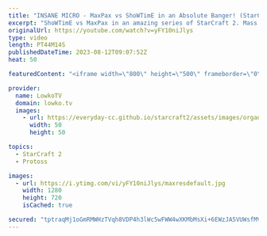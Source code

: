 ```yaml
---
title: "INSANE MICRO - MaxPax vs ShoWTimE in an Absolute Banger! (StarCraft 2)"
excerpt: "ShoWTimE vs MaxPax in an amazing series of StarCraft 2. Mass Phoenix wars, Stalker battles and fantastic micro in this best-of-3 series of SC2. One of the highest skilled games of PvP I've ever seen. Support my work: https://patreon.com/lowkotv Lowko Merch: https://lowko.shop  My YouTube channels: https://youtube.com/lowkotv"
originalUrl: https://youtube.com/watch?v=yFY10niJlys
type: video
length: PT44M14S
publishedDateTime: 2023-08-12T09:07:52Z
heat: 50

featuredContent: "<iframe width=\"800\" height=\"500\" frameborder=\"0\" src=\"https://www.youtube.com/embed/yFY10niJlys\" allow=\"accelerometer; autoplay; encrypted-media; gyroscope; picture-in-picture\" allowfullscreen></iframe>"

provider:
  name: LowkoTV
  domain: lowko.tv
  images:
    - url: https://everyday-cc.github.io/starcraft2/assets/images/organizations/lowko.tv-50x50.jpg
      width: 50
      height: 50

topics:
  - StarCraft 2
  - Protoss

images:
  - url: https://i.ytimg.com/vi/yFY10niJlys/maxresdefault.jpg
    width: 1280
    height: 720
    isCached: true

secured: "tptraqMj1oGmRMWHzTVqh8VDP4h3lWc5wFWW4wXKMbMsXi+6EWzJA5VUWsfMVUg9wRB+4BM8nmGSyQdFfq0yVbabXVG+JLYE+LBYfrumuQT1c07NDG3Ys75C0FCTjsV45hodfU4IjdFjbrEgQVyp7ayyz066TDP7MEpBPE7J7/j+9CCV0YlrGDixXZLeUXFquiKcAK0c+IK8SvlFKBxvSCKj2zLzZBC17X3tWOYEdpFmf4Ybd/fc95qlhmWenHiZ5cWIwjEHGe82p7aCjg6PDW7+AomOLRFH2wfWNbwcA0dC0PMpBrAFLVPOMc+p4fb4f6ebkm0nDHPFFv7Pqv3hQlBY/Mbs8qoE6/Pp21++7mCucXQ9UBlpAQVv6rJNpf5Allt0CWf8DKcnXpMcxoLS1JVd8vwFq/PbVbUN/ofW1y8=;vIha4IzjDElnAVchbTGn9g=="
---
```


